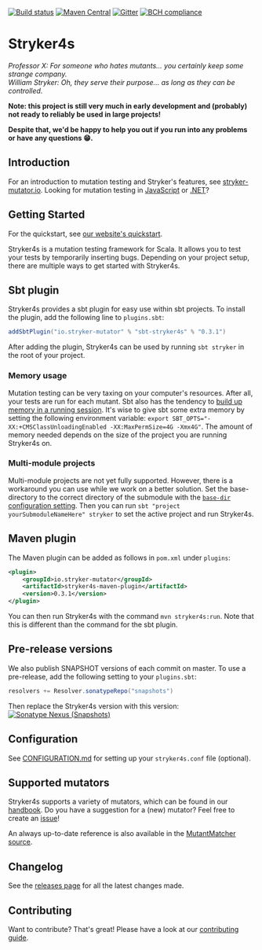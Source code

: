 [![Build status](https://img.shields.io/travis/stryker-mutator/stryker4s/master.svg)](https://travis-ci.org/stryker-mutator/stryker4s)
[![Maven Central](https://img.shields.io/maven-central/v/io.stryker-mutator/stryker4s-core_2.12.svg?label=Maven%20Central&colorB=brightgreen)](https://search.maven.org/search?q=g:io.stryker-mutator)
[![Gitter](https://badges.gitter.im/stryker-mutator/stryker.svg)](https://gitter.im/stryker-mutator/stryker4s?utm_source=badge&utm_medium=badge&utm_campaign=pr-badge)
[![BCH compliance](https://bettercodehub.com/edge/badge/stryker-mutator/stryker4s?branch=master)](https://bettercodehub.com/)

# Stryker4s

*Professor X: For someone who hates mutants... you certainly keep some strange company.*  
*William Stryker: Oh, they serve their purpose... as long as they can be controlled.*

**Note: this project is still very much in early development and (probably) not ready to reliably be used in large projects!**

**Despite that, we'd be happy to help you out if you run into any problems or have any questions 😁.**

## Introduction

For an introduction to mutation testing and Stryker's features, see [stryker-mutator.io](https://stryker-mutator.io/). Looking for mutation testing in [JavaScript](https://github.com/stryker-mutator/stryker) or [.NET](https://github.com/stryker-mutator/stryker-net)?

## Getting Started

For the quickstart, see [our website's quickstart](https://stryker-mutator.io/stryker4s/quickstart).

Stryker4s is a mutation testing framework for Scala. It allows you to test your tests by temporarily inserting bugs. Depending on your project setup, there are multiple ways to get started with Stryker4s.

## Sbt plugin

Stryker4s provides a sbt plugin for easy use within sbt projects. To install the plugin, add the following line to `plugins.sbt`:

```scala
addSbtPlugin("io.stryker-mutator" % "sbt-stryker4s" % "0.3.1")
```

After adding the plugin, Stryker4s can be used by running `sbt stryker` in the root of your project.

### Memory usage

Mutation testing can be very taxing on your computer's resources. After all, your tests are run for each mutant. Sbt also has the tendency to [build up memory in a running session](https://github.com/sbt/sbt/issues/3983). It's wise to give sbt some extra memory by setting the following environment variable: `export SBT_OPTS="-XX:+CMSClassUnloadingEnabled -XX:MaxPermSize=4G -Xmx4G"`. The amount of memory needed depends on the size of the project you are running Stryker4s on.

### Multi-module projects

Multi-module projects are not yet fully supported. However, there is a workaround you can use while we work on a better solution. Set the base-directory to the correct directory of the submodule with the [`base-dir` configuration setting](docs/CONFIGURATION.md#base-dir). Then you can run `sbt "project yourSubmoduleNameHere" stryker` to set the active project and run Stryker4s.

## Maven plugin

The Maven plugin can be added as follows in `pom.xml` under `plugins`:

```xml
<plugin>
    <groupId>io.stryker-mutator</groupId>
    <artifactId>stryker4s-maven-plugin</artifactId>
    <version>0.3.1</version>
</plugin>
```

You can then run Stryker4s with the command `mvn stryker4s:run`. Note that this is different than the command for the sbt plugin.

## Pre-release versions

We also publish SNAPSHOT versions of each commit on master. To use a pre-release, add the following setting to your `plugins.sbt`:

```scala
resolvers += Resolver.sonatypeRepo("snapshots")
```

Then replace the Stryker4s version with this version: [![Sonatype Nexus (Snapshots)](https://img.shields.io/nexus/s/https/oss.sonatype.org/io.stryker-mutator/stryker4s-core_2.12.svg)](https://oss.sonatype.org/content/repositories/snapshots/io/stryker-mutator/)

## Configuration

See [CONFIGURATION.md](docs/CONFIGURATION.md) for setting up your `stryker4s.conf` file (optional).

## Supported mutators

Stryker4s supports a variety of mutators, which can be found in our [handbook](https://github.com/stryker-mutator/stryker-handbook/blob/master/mutator-types.md#supported-mutators).
Do you have a suggestion for a (new) mutator? Feel free to create an [issue](https://github.com/stryker-mutator/stryker4s/issues/new)!

An always up-to-date reference is also available in the [MutantMatcher source](core/src/main/scala/stryker4s/mutants/findmutants/MutantMatcher.scala).

## Changelog

See the [releases page](https://github.com/stryker-mutator/stryker4s/releases) for all the latest changes made.

## Contributing

Want to contribute? That's great! Please have a look at our [contributing guide](docs/CONTRIBUTING.md).
